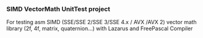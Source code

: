 ### SIMD VectorMath UnitTest project

For testing asm SIMD (SSE/SSE 2/SSE 3/SSE 4.x / AVX /AVX 2) vector math library (2f, 4f, matrix, quaternion...) with Lazarus and FreePascal Compiler

